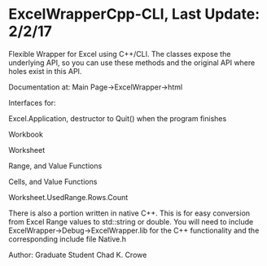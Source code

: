 # ExcelWrapperCpp-CLI, Last Update: 2/2/17
Flexible Wrapper for Excel using C++/CLI.  The classes expose the underlying API, so you can use these methods and the original API where holes exist in this API. 

Documentation at: Main Page->ExcelWrapper->html

Interfaces for:

Excel.Application, destructor to Quit() when the program finishes

Workbook

Worksheet

Range, and Value Functions

Cells, and Value Functions

Worksheet.UsedRange.Rows.Count


There is also a portion written in native C++.  This is for easy conversion from Excel Range values to std::string or double.  You will need to include ExcelWrapper->Debug->ExcelWrapper.lib for the C++ functionality and the corresponding include file Native.h


Author: Graduate Student Chad K. Crowe
